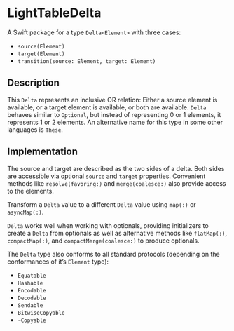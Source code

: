 # LightTableDelta

A Swift package for a type `Delta<Element>` with three cases:

- `source(Element)`
- `target(Element)`
- `transition(source: Element, target: Element)`

## Description

This `Delta` represents an inclusive OR relation: Either a source element is available, or a target element is available, or both are available.
`Delta` behaves similar to `Optional`, but instead of representing 0 or 1 elements, it represents 1 or 2 elements.
An alternative name for this type in some other languages is `These`.

## Implementation

The source and target are described as the two sides of a delta.
Both sides are accessible via optional `source` and `target` properties.
Convenient methods like `resolve(favoring:)` and `merge(coalesce:)` also provide access to the elements.

Transform a `Delta` value to a different `Delta` value using `map(:)` or `asyncMap(:)`.

`Delta` works well when working with optionals, providing initializers to create a `Delta` from optionals as well as alternative methods like `flatMap(:)`, `compactMap(:)`, and `compactMerge(coalesce:)` to produce optionals.

The `Delta` type also conforms to all standard protocols (depending on the conformances of it’s `Element` type):

- `Equatable`
- `Hashable`
- `Encodable`
- `Decodable`
- `Sendable`
- `BitwiseCopyable`
- `~Copyable`

